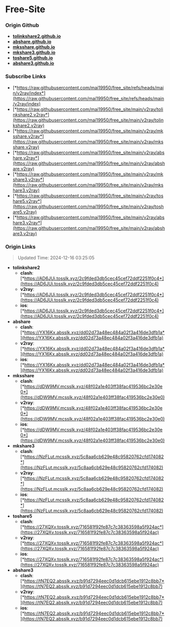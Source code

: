 # Free-Site

### Origin Github

- [**tolinkshare2.github.io**](https://github.com/tolinkshare2/tolinkshare2.github.io)
- [**abshare.github.io**](https://github.com/abshare/abshare.github.io)
- [**mksshare.github.io**](https://github.com/mksshare/mksshare.github.io)
- [**mkshare3.github.io**](https://github.com/mkshare3/mkshare3.github.io)
- [**toshare5.github.io**](https://github.com/toshare5/toshare5.github.io)
- [**abshare3.github.io**](https://github.com/abshare3/abshare3.github.io)

### Subscribe Links

- [*https://raw.githubusercontent.com/mai19950/free_site/refs/heads/main/v2ray/index*](https://raw.githubusercontent.com/mai19950/free_site/refs/heads/main/v2ray/index)
- [*https://raw.githubusercontent.com/mai19950/free_site/main/v2ray/tolinkshare2.v2ray*](https://raw.githubusercontent.com/mai19950/free_site/main/v2ray/tolinkshare2.v2ray)
- [*https://raw.githubusercontent.com/mai19950/free_site/main/v2ray/mksshare.v2ray*](https://raw.githubusercontent.com/mai19950/free_site/main/v2ray/mksshare.v2ray)
- [*https://raw.githubusercontent.com/mai19950/free_site/main/v2ray/abshare.v2ray*](https://raw.githubusercontent.com/mai19950/free_site/main/v2ray/abshare.v2ray)
- [*https://raw.githubusercontent.com/mai19950/free_site/main/v2ray/mkshare3.v2ray*](https://raw.githubusercontent.com/mai19950/free_site/main/v2ray/mkshare3.v2ray)
- [*https://raw.githubusercontent.com/mai19950/free_site/main/v2ray/toshare5.v2ray*](https://raw.githubusercontent.com/mai19950/free_site/main/v2ray/toshare5.v2ray)
- [*https://raw.githubusercontent.com/mai19950/free_site/main/v2ray/abshare3.v2ray*](https://raw.githubusercontent.com/mai19950/free_site/main/v2ray/abshare3.v2ray)

### Origin Links

> Updated Time: 2024-12-16 03:25:05

- **tolinkshare2**
  - **clash**: [*https://AD6JUi.tosslk.xyz/2c9fded3db5cec45cef72ddf2251f0c4*](https://AD6JUi.tosslk.xyz/2c9fded3db5cec45cef72ddf2251f0c4)
  - **v2ray**: [*https://AD6JUi.tosslk.xyz/2c9fded3db5cec45cef72ddf2251f0c4*](https://AD6JUi.tosslk.xyz/2c9fded3db5cec45cef72ddf2251f0c4)
  - **ios**: [*https://AD6JUi.tosslk.xyz/2c9fded3db5cec45cef72ddf2251f0c4*](https://AD6JUi.tosslk.xyz/2c9fded3db5cec45cef72ddf2251f0c4)
- **abshare**
  - **clash**: [*https://YX16Kx.absslk.xyz/dd02d73a48ec484a02f3a416de3dfb1a*](https://YX16Kx.absslk.xyz/dd02d73a48ec484a02f3a416de3dfb1a)
  - **v2ray**: [*https://YX16Kx.absslk.xyz/dd02d73a48ec484a02f3a416de3dfb1a*](https://YX16Kx.absslk.xyz/dd02d73a48ec484a02f3a416de3dfb1a)
  - **ios**: [*https://YX16Kx.absslk.xyz/dd02d73a48ec484a02f3a416de3dfb1a*](https://YX16Kx.absslk.xyz/dd02d73a48ec484a02f3a416de3dfb1a)
- **mksshare**
  - **clash**: [*https://dDW9MV.mcsslk.xyz/48f02a1e403ff38fac419536bc2e30e0*](https://dDW9MV.mcsslk.xyz/48f02a1e403ff38fac419536bc2e30e0)
  - **v2ray**: [*https://dDW9MV.mcsslk.xyz/48f02a1e403ff38fac419536bc2e30e0*](https://dDW9MV.mcsslk.xyz/48f02a1e403ff38fac419536bc2e30e0)
  - **ios**: [*https://dDW9MV.mcsslk.xyz/48f02a1e403ff38fac419536bc2e30e0*](https://dDW9MV.mcsslk.xyz/48f02a1e403ff38fac419536bc2e30e0)
- **mkshare3**
  - **clash**: [*https://NzFLut.mcsslk.xyz/5c8aa6cb629e48c95820762cfd174082*](https://NzFLut.mcsslk.xyz/5c8aa6cb629e48c95820762cfd174082)
  - **v2ray**: [*https://NzFLut.mcsslk.xyz/5c8aa6cb629e48c95820762cfd174082*](https://NzFLut.mcsslk.xyz/5c8aa6cb629e48c95820762cfd174082)
  - **ios**: [*https://NzFLut.mcsslk.xyz/5c8aa6cb629e48c95820762cfd174082*](https://NzFLut.mcsslk.xyz/5c8aa6cb629e48c95820762cfd174082)
- **toshare5**
  - **clash**: [*https://27XQXv.tosslk.xyz/716581f92fe87c7c38363598a5f924ac*](https://27XQXv.tosslk.xyz/716581f92fe87c7c38363598a5f924ac)
  - **v2ray**: [*https://27XQXv.tosslk.xyz/716581f92fe87c7c38363598a5f924ac*](https://27XQXv.tosslk.xyz/716581f92fe87c7c38363598a5f924ac)
  - **ios**: [*https://27XQXv.tosslk.xyz/716581f92fe87c7c38363598a5f924ac*](https://27XQXv.tosslk.xyz/716581f92fe87c7c38363598a5f924ac)
- **abshare3**
  - **clash**: [*https://tN7EQ2.absslk.xyz/b91d7294eec0d1dcb615ebe1912c8bb7*](https://tN7EQ2.absslk.xyz/b91d7294eec0d1dcb615ebe1912c8bb7)
  - **v2ray**: [*https://tN7EQ2.absslk.xyz/b91d7294eec0d1dcb615ebe1912c8bb7*](https://tN7EQ2.absslk.xyz/b91d7294eec0d1dcb615ebe1912c8bb7)
  - **ios**: [*https://tN7EQ2.absslk.xyz/b91d7294eec0d1dcb615ebe1912c8bb7*](https://tN7EQ2.absslk.xyz/b91d7294eec0d1dcb615ebe1912c8bb7)
